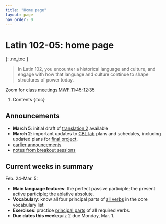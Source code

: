 ```yaml
---
title: "Home page"
layout: page
nav_order: 0
---
```




# Latin 102-05: home page
{: .no_toc }

> In Latin 102, you encounter a historical language and culture, and engage with how that language and culture continue to shape structures of power today.

Zoom for [class meetings MWF 11:45-12:35](https://holycross.zoom.us/j/91307359728?pwd=YUNYUDNjTGE2YVpzRmR1VjQ1VFRVQT09)


1. Contents
{:toc} 



## Announcements

- **March 5**: initial draft of [translation 2](./checklist/translation2/) available
- **March 2**: important updates to [CBL lab](./cbl-lab/) plans and schedules, including updated plans for [final project](./cbl-lab/project/).
- [earlier announcements](./oldnews/)
- [notes from breakout sessions](./breakouts/)



## Current weeks in summary



Feb. 24-Mar. 5:


- **Main language features**:  the perfect passive participle; the present active participle; the ablative absolute.
- **Vocabulary**:  know all four principal parts of [all verbs](https://lingualatina.github.io/textbook/vocabulary/verbs/) in the core vocabulary list
- **Exercises**:  practice [principal parts](./checklist/drills/weeks4-5/) of all required verbs.
- **Due dates this week**:quiz 2 due Monday, Mar. 1.
